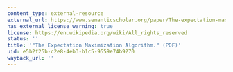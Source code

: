 ```yaml
---
content_type: external-resource
external_url: https://www.semanticscholar.org/paper/The-expectation-maximization-algorithm-Moon/18068f0605ef8f1a7767c816e9e469ff2515ef0a
has_external_license_warning: true
license: https://en.wikipedia.org/wiki/All_rights_reserved
status: ''
title: '"The Expectation Maximization Algorithm." (PDF)'
uid: e5b2f25b-c2e8-4eb3-b1c5-9559e74b9270
wayback_url: ''
---
```

